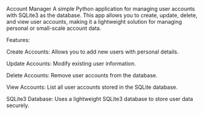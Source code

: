 Account Manager
A simple Python application for managing user accounts with SQLite3 as the database. This app allows you to create, update, delete, and view user accounts, making it a lightweight solution for managing personal or small-scale account data.

Features:

Create Accounts: Allows you to add new users with personal details.

Update Accounts: Modify existing user information.

Delete Accounts: Remove user accounts from the database.

View Accounts: List all user accounts stored in the SQLite database.

SQLite3 Database: Uses a lightweight SQLite3 database to store user data securely.

